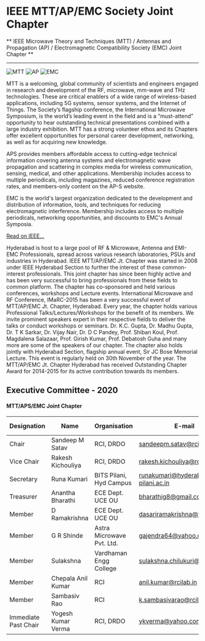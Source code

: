 # IEEE MTT/AP/EMC Society Joint Chapter
** IEEE Microwave Theory and Techniques (MTT) / Antennas and Propagation (AP) / Electromagnetic Compatibility Society (EMC) Joint Chapter **

---

![MTT](/user/img/logos/mtt-logo.png)
![AP](/user/img/logos/aps-logo.png)
![EMC](/user/img/logos/emc-logo.gif)

MTT is a welcoming, global community of scientists and engineers engaged in research and development of the RF, microwave, mm-wave and THz technologies. These are critical enablers of a wide range of wireless-based applications, including 5G systems, sensor systems, and the Internet of Things. The Society’s flagship conference, the International Microwave Symposium, is the world’s leading event in the field and is a “must-attend” opportunity to hear outstanding technical presentations combined with a large industry exhibition. MTT has a strong volunteer ethos and its Chapters offer excellent opportunities for personal career development, networking, as well as for acquiring new knowledge.

APS provides members affordable access to cutting-edge technical information covering antenna systems and electromagnetic wave propagation and scattering in complex media for wireless communication, sensing, medical, and other applications. Membership includes access to multiple periodicals, including magazines, reduced conference registration rates, and members-only content on the AP-S website.

EMC is the world's largest organization dedicated to the development and distribution of information, tools, and techniques for reducing electromagnetic interference. Membership includes access to multiple periodicals, networking opportunities, and discounts to EMC's Annual Symposia.

[Read on IEEE...](https://www.ieee.org/membership_services/membership/societies/membership_societies_index.html)

Hyderabad is host to a large pool of RF & Microwave, Antenna and EMI-EMC Professionals, spread across various research laboratories, PSUs and industries in Hyderabad. IEEE MTT/AP/EMC Jt. Chapter was started in 2008 under IEEE Hyderabad Section to further the interest of these common-interest professionals.  This joint chapter has since been highly active and has been very successful to bring professionals from these fields to common platform. The chapter has co-sponsored and held various conferences, workshops and Lecture events. International Microwave and RF Conference, IMaRC-2015 has been a very successful event of MTT/AP/EMC Jt. Chapter, Hyderabad. Every year, the chapter holds various Professional Talks/Lectures/Workshops for the benefit of its members. We invite prominent speakers expert in their respective fields to deliver the talks or conduct workshops or seminars. Dr. K.C. Gupta, Dr. Madhu Gupta, Dr. T K Sarkar, Dr. Vijay Nair, Dr. D C Pandey, Prof. Shiban Koul, Prof. Magdalena Salazaar, Prof. Girish Kumar, Prof. Debatosh Guha and many more are some of the speakers of our chapter. The chapter also holds jointly with Hyderabad Section, flagship annual event, Sir JC Bose Memorial Lecture. This event is regularly held on 30th November of the year. The MTT/AP/EMC Jt. Chapter Hyderabad has received Outstanding Chapter Award for 2014-2015 for its active contribution towards its members.

## Executive Committee - 2020

#### MTT/APS/EMC Joint Chapter

| Designation          | Name               | Organisation            | E-mail                                 | Membership No |
| -------------------- | ------------------ | ----------------------- | -------------------------------------- | ------------- |
| Chair                | Sandeep M Satav    | RCI, DRDO               | sandeepm.satav@rcilab.in               | M 92252287    |
| Vice Chair           | Rakesh Kichouliya	     | RCI, DRDO	                    | rakesh.kichouliya@rcilab.in                 | SM 90449838   |
| Secretary            | Runa Kumari        | BITS Pilani, Hyd Campus | runakumari@hyderabad.bits-pilani.ac.in | SM 90843160    |
| Treasurer            | Anantha Bharathi   | ECE Dept. UCE OU        | bharathig8@gmail.com                   | M 90538233    |
| Member               | D Ramakrishna	   | ECE Dept. UCE OU	          | dasariramakrishna@yahoo.com               | M 92130488   |
| Member               | G R Shinde	    | Astra Microwave Pvt. Ltd.	              | gajendra64@yahoo.com                | M 92612510    |
| Member               | Sulakshna	    | Vardhaman Engg College	| sulakshna.chilukuri@ieee.org                |M 93392019   |
| Member               | Chepala Anil Kumar		    | RCI	| anil.kumar@rcilab.in                |M 90849143   |
| Member               | Sambasiv Rao		    | RCI	| k.sambasivarao@rcilab.in            |M 92850838 |         
| Immediate Past Chair | Yogesh Kumar Verma | RCI, DRDO               |	ykverma@yahoo.com                    | 	M 90392860   |
